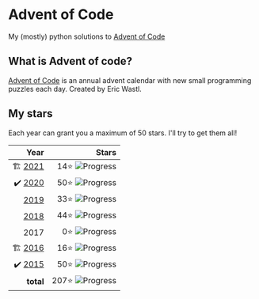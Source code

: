 # Advent of Code
My (mostly) python solutions to [Advent of Code](https://adventofcode.com)

## What is Advent of code?
[Advent of Code](https://adventofcode.com/about) is an annual advent calendar with new small programming puzzles each day. Created by Eric Wastl.

## My stars
Each year can grant you a maximum of 50 stars. I'll try to get them all! 


|  Year |Stars |
|------:|---:|
| 🏗 [2021](2021) | 14⭐️ ![Progress](https://progress-bar.dev/14/?scale=50&suffix=⭐️)|
| ✔️ [2020](2020) | 50⭐️ ![Progress](https://progress-bar.dev/50/?scale=50&suffix=⭐️)|
|   [2019](2019) | 33⭐️ ![Progress](https://progress-bar.dev/33/?scale=50&suffix=⭐️)|
|  [2018](2018) | 44⭐️ ![Progress](https://progress-bar.dev/44/?scale=50&suffix=⭐️)|
|   2017 | 0⭐️ ![Progress](https://progress-bar.dev/0/?scale=50&suffix=⭐️)|
| 🏗 [2016](2016) | 16⭐️ ![Progress](https://progress-bar.dev/16/?scale=50&suffix=⭐️) | 
| ✔️ [2015](2015) | 50⭐️  ![Progress](https://progress-bar.dev/50/?scale=50&suffix=⭐️)  |
|**total** | 207⭐️ ![Progress](https://progress-bar.dev/207/?scale=350&suffix=⭐️)|

